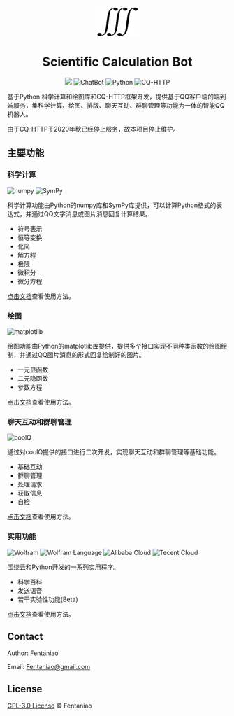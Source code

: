 <p align="center">
 <img width="100px" src="README.assets/logo.png"  align="center" />
  <h1 align="center">Scientific Calculation Bot</h2>
</p>
<p align="center">
    <img src="https://img.shields.io/github/v/release/fentaniao/ScientificCalculationBot?&color=blue&logo=hack-the-box" />
    <img alt="ChatBot" src="https://img.shields.io/badge/-ChatBot-3572A5?style=flat&logo=ChatBot&logoColor=white" />
    <img alt="Python" src="https://img.shields.io/badge/-Python-3572A5?style=flat&logo=python&logoColor=white" />
    <img alt="CQ-HTTP" src="https://img.shields.io/badge/-CQ--HTTP-3572A5?style=flat&logo=tencentqq&logoColor=white" />
</p>
基于Python 科学计算和绘图库和CQ-HTTP框架开发，提供基于QQ客户端的端到端服务，集科学计算、绘图、排版、聊天互动、群聊管理等功能为一体的智能QQ机器人。

由于CQ-HTTP于2020年秋已经停止服务，故本项目停止维护。

## 主要功能

### 科学计算

<p>
    <img alt="numpy" src="https://img.shields.io/badge/package-numpy-3572A5?style=flat&logoColor=white" />
    <img alt="SymPy" src="https://img.shields.io/badge/package-SymPy-3572A5?style=flat&logoColor=white" />
</p>
科学计算功能由Python的numpy库和SymPy库提供，可以计算Python格式的表达式，并通过QQ文字消息或图片消息回复计算结果。

- 符号表示
- 恒等变换
- 化简
- 解方程
- 极限
- 微积分
- 微分方程

[点击文档](https://github.com/Fentaniao/ScientificCalculationBot/blob/main/doc/ScientificCalculation.md)查看使用方法。

### 绘图

<p>
	<img alt="matplotlib" src="https://img.shields.io/badge/package-matplotlib-3572A5?style=flat&logoColor=white" />
</p>
绘图功能由Python的matplotlib库提供，提供多个接口实现不同种类函数的绘图绘制，并通过QQ图片消息的形式回复绘制好的图片。

- 一元显函数
- 二元隐函数
- 参数方程

[点击文档](https://github.com/Fentaniao/ScientificCalculationBot/blob/main/doc/Plot.md)查看使用方法。

### 聊天互动和群聊管理

<p>
    <img alt="coolQ" src="https://img.shields.io/badge/-coolQ-3572A5?style=flat&logo=tencentqq&logoColor=white" />
</p>

通过对coolQ提供的接口进行二次开发，实现聊天互动和群聊管理等基础功能。

- 基础互动
- 群聊管理
- 处理请求
- 获取信息
- 自检

[点击文档](https://github.com/Fentaniao/ScientificCalculationBot/blob/main/doc/Interaction.md)查看使用方法。

### 实用功能

<p>
    <img alt="Wolfram" src="https://img.shields.io/badge/-Wolfram-3572A5?style=flat&logo=Wolfram&logoColor=white" />
    <img alt="Wolfram Language" src="https://img.shields.io/badge/-Wolfram_Language-3572A5?style=flat&logo=WolframLanguage&logoColor=white" />
    <img alt="Alibaba Cloud" src="https://img.shields.io/badge/-Alibaba_Cloud-3572A5?style=flat&logo=AlibabaCloud&logoColor=white" />
    <img alt="Tecent Cloud" src="https://img.shields.io/badge/-Tecent_Cloud-3572A5?style=flat&logo=tencentqq&logoColor=white" />
</p>


围绕云和Python开发的一系列实用程序。

- 科学百科
- 发送语音
- 若干实验性功能(Beta)

[点击文档](https://github.com/Fentaniao/ScientificCalculationBot/blob/main/doc/Utilities.md)查看使用方法。

## Contact

Author: Fentaniao

Email: [Fentaniao@gmail.com](mailto:Fentaniao@gmail.com)

## License

[GPL-3.0 License](https://github.com/Fentaniao/ScientificCalculationBot/blob/main/LICENSE) © Fentaniao
